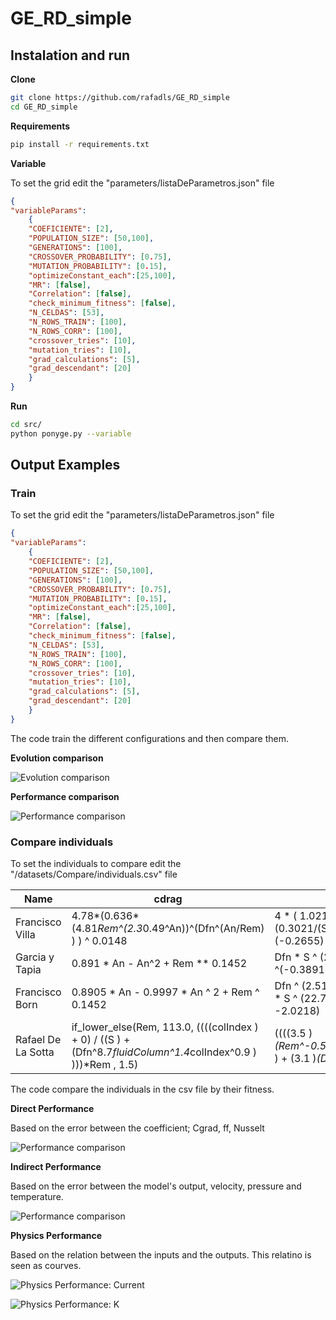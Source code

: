 # **GE_RD_simple**

## **Instalation and run**

**Clone**

```bash
git clone https://github.com/rafadls/GE_RD_simple
cd GE_RD_simple
```

**Requirements**

```bash
pip install -r requirements.txt
```

**Variable**


To set the grid edit the "parameters/listaDeParametros.json" file
```json
{
"variableParams": 
    {
    "COEFICIENTE": [2], 
    "POPULATION_SIZE": [50,100],
    "GENERATIONS": [100],
    "CROSSOVER_PROBABILITY": [0.75],
    "MUTATION_PROBABILITY": [0.15],
    "optimizeConstant_each":[25,100],
    "MR": [false],
    "Correlation": [false],
    "check_minimum_fitness": [false], 
    "N_CELDAS": [53],
    "N_ROWS_TRAIN": [100],
    "N_ROWS_CORR": [100],
    "crossover_tries": [10],
    "mutation_tries": [10],
    "grad_calculations": [5],
    "grad_descendant": [20]
    }
}
```

**Run**

```bash
cd src/
python ponyge.py --variable
```

## **Output Examples**

### Train
To set the grid edit the "parameters/listaDeParametros.json" file
```json
{
"variableParams": 
    {
    "COEFICIENTE": [2], 
    "POPULATION_SIZE": [50,100],
    "GENERATIONS": [100],
    "CROSSOVER_PROBABILITY": [0.75],
    "MUTATION_PROBABILITY": [0.15],
    "optimizeConstant_each":[25,100],
    "MR": [false],
    "Correlation": [false],
    "check_minimum_fitness": [false], 
    "N_CELDAS": [53],
    "N_ROWS_TRAIN": [100],
    "N_ROWS_CORR": [100],
    "crossover_tries": [10],
    "mutation_tries": [10],
    "grad_calculations": [5],
    "grad_descendant": [20]
    }
}
```
The code train the different configurations and then compare them.

**Evolution comparison**

![Evolution comparison](DEMO/evolution.png)

**Performance comparison**

![Performance comparison](DEMO/performance.png)

### Compare individuals
To set the individuals to compare edit the "/datasets/Compare/individuals.csv" file

|Name              |cdrag                                                                                                                    |ffactor                                                                                   |nusselt                                   |
|------------------|-------------------------------------------------------------------------------------------------------------------------|------------------------------------------------------------------------------------------|------------------------------------------|
|Francisco Villa   |4.78*(0.636*(4.81*Rem^(2.3*0.49^An))^(Dfn^(An/Rem) ) ) ^ 0.0148                                                     |4 * ( 1.021 * (9*S)^(2.81*S)^(-2) + (0.3021/(S^2))^2 - 0.6) * Rem ^ (-0.2655)        |Rem^0.677                                |
|Garcia y Tapia    |0.891 * An - An^2 + Rem ** 0.1452                                                                                       |Dfn * S ^ (24.5261 * Rem ^(-0.3891)-2)                                                  |2.0232 * Rem^0.5528                      |
|Francisco Born    |0.8905 * An - 0.9997 * An ^ 2 + Rem ^ 0.1452                                                                           |Dfn ^ (2.5175 * Rem ^ (-0.1006)) * S ^ (22.7098 * Rem ^ (-0.3774) -2.0218)            |1.9324 * Rem ^ 0.5577 + 1                |
|Rafael De La Sotta|if_lower_else(Rem, 113.0, ((((colIndex  )  + 0)     / ((S  )  + (Dfn^8.7*fluidColumn^1.4*colIndex^0.9 ) )))*Rem , 1.5)|((((3.5 )*(Rem^-0.5*Dfn^-1.9*S^-2.7*colIndex  ) + (3.1 )*(Dfn^-3.5*S^-1.0 ))  / (1)))|(0.14)*(Rem^(0.7438))*(Prandtl^(0.7068))|

The code compare the individuals in the csv file by their fitness. 

**Direct Performance** 

Based on the error between the coefficient; Cgrad, ff, Nusselt

![Performance comparison](DEMO/coeficientes.png)

**Indirect Performance**

Based on the error between the model's output, velocity, pressure and temperature.  

![Performance comparison](DEMO/individuals_comparation_102_cells.png)

**Physics Performance**

Based on the relation between the inputs and the outputs. This relatino is seen as courves.

![Physics Performance: Current](DEMO/Current.png)

![Physics Performance: K](DEMO/K.png)
